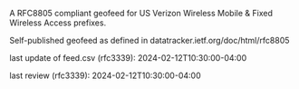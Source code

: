

A RFC8805 compliant geofeed for US Verizon Wireless Mobile & Fixed Wireless Access prefixes.

Self-published geofeed as defined in datatracker.ietf.org/doc/html/rfc8805

last update of feed.csv (rfc3339): 2024-02-12T10:30:00-04:00

last review (rfc3339): 2024-02-12T10:30:00-04:00
